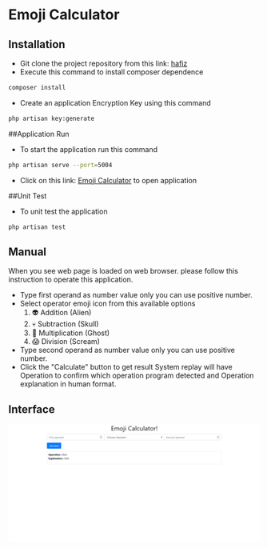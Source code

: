 # Emoji Calculator

## Installation
- Git clone the project repository from this link: [hafiz](http://google.com)
- Execute this  command to install composer dependence
```bash
composer install
```
- Create an application Encryption Key using this command
```bash
php artisan key:generate
```

##Application Run
- To start the application run this command
```bash
php artisan serve --port=5004
```
- Click on this link: [Emoji Calculator](http://127.0.0.1:5004) to open application

##Unit Test
 - To unit test the application
```bash
php artisan test
```

## Manual
When you see web page is loaded on web browser. please follow this instruction to operate this application.
- Type first operand as number value only you can use positive number.
- Select operator emoji icon from this available options
    1. 👽 Addition (Alien)
    2. 💀 Subtraction (Skull)
    3. 👻 Multiplication (Ghost)
    4. 😱 Division (Scream)
- Type second operand as number value only you can use positive number.
- Click the "Calculate" button to get result
System replay will have Operation to confirm which operation program 
  detected and Operation explanation in human format.

## Interface
![Emoji Calculator](emoji-calculator.png)
